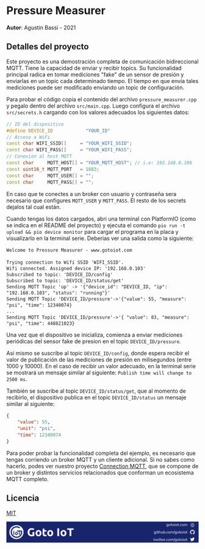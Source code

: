 # Pressure Measurer

**Autor**: Agustin Bassi - 2021

## Detalles del proyecto

Este proyecto es una demostración completa de comunicación bidireccional MQTT. Tiene la capacidad de enviar y recibir topics. Su funcionalidad principal radica en tomar mediciones "fake" de un sensor de presión y enviarlas en un topic cada determinado tiempo. El tiempo en que envía tales mediciones puede ser modificado enviando un topic de configuración.

Para probar el código copia el contenido del archivo `pressure_measurer.cpp` y pegalo dentro del archivo `src/main.cpp`. Luego configura el archivo `src/secrets.h` cargando con los valores adecuados los siguientes datos:

```cpp
// ID del dispositivo
#define DEVICE_ID            "YOUR_ID"
// Acceso a WiFi
const char WIFI_SSID[]     = "YOUR_WIFI_SSID";
const char WIFI_PASS[]     = "YOUR_WIFI_PASS";
// Conexion al host MQTT
const char     MQTT_HOST[] = "YOUR_MQTT_HOST"; // i.e: 192.168.0.106
const uint16_t MQTT_PORT   = 1883;
const char     MQTT_USER[] = "";
const char     MQTT_PASS[] = "";
```

En caso que te conectes a un broker con usuario y contraseña sera necesario que configures `MQTT_USER` y `MQTT_PASS`. El resto de los secrets dejalos tal cual están.

Cuando tengas los datos cargados, abri una terminal con PlatformIO (como se indica en el README del proyecto) y ejecuta el comando `pio run -t upload && pio device monitor` para cargar el programa en la placa y visualizarlo en la terminal serie. Deberias ver una salida como la siguiente:

```
Welcome to Pressure Measurer - www.gotoiot.com

Trying connection to Wifi SSID 'WIFI_SSID'.
Wifi connected. Assigned device IP: '192.168.0.103'
Subscribed to topic: 'DEVICE_ID/config'
Subscribed to topic: 'DEVICE_ID/status/get'
Sending MQTT Topic 'up' -> '{"device_id": "DEVICE_ID, "ip": "192.168.0.103", "status": "running"}'
Sending MQTT Topic 'DEVICE_ID/pressure'->'{"value": 55, "measure": "psi", "time": 12340074}
...
Sending MQTT Topic 'DEVICE_ID/pressure'->'{ "value": 83, "measure": "psi", "time": 448821023}
```

Una vez que el dispositivo se inicializa, comienza a enviar mediciones periódicas del sensor fake de presion en el topic `DEVICE_ID/pressure`. 

Así mismo se suscribe al topic `DEVICE_ID/config`, donde espera recibir el valor de publicación de las mediciones de presión en milisegundos (entre 1000 y 10000). En el caso de recibir un valor adecuado, en la terminal serie se mostrará un mensaje similar al siguiente: `Publish time will change to 2500 ms`.

También se suscribe al topic `DEVICE_ID/status/get`, que al momento de recibirlo, el dispositivo publica en el topic `DEVICE_ID/status` un mensaje similar al siguiente:

```json
{
    "value": 55,
    "unit": "psi",
    "time": 12340074
}
```

Para poder probar la funcionalidad completa del ejemplo, es necesario que tengas corriendo un broker MQTT y un cliente adicional. Si no sabes como hacerlo, podes ver nuestro proyecto [Connection MQTT](https://github.com/gotoiot/connection-mqtt), que se compone de un broker y distintos servicios relacionados que conforman un ecosistema MQTT completo.

## Licencia

[MIT](https://choosealicense.com/licenses/mit/)

![footer](../../../doc/gotoiot-footer.png)